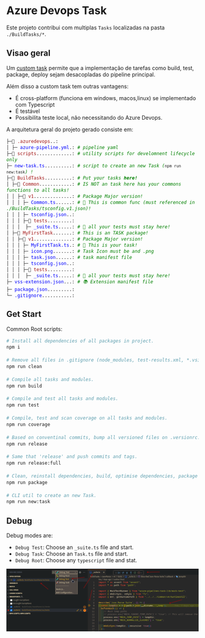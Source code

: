 # Azure Devops Task

Este projeto contribui com multiplas `Tasks` localizadas na pasta `./BuildTasks/*`.

## Visao geral

Um [custom task](https://learn.microsoft.com/en-us/azure/devops/extend/develop/add-build-task?view=azure-devops) permite que a implementação de tarefas como build, test, package, deploy sejam desacopladas do pipeline principal.

Além disso a custom task tem outras vantagens:
- É cross-platform (funciona em windows, macos,linux) se implementado com Typescript
- É testável
- Possibilita teste local, não necessitando do Azure Devops.

A arquitetura geral do projeto gerado consiste em:


<pre class="language-filetree vscode-light">
<code>├─📁 <span class="hlft-string">.azuredevops</span>..: <span class="hlft-comment"> </span>
│ ├─ <span class="hlft-keyword">azure-pipeline.yml</span>.: <span class="hlft-comment"># pipeline yaml</span>
├─📁 <span class="hlft-string">scripts</span>.............: <span class="hlft-comment"># utility scripts for develomnent lifecycle only</span>
├─ <span class="hlft-keyword">new-task.ts</span>..........: <span class="hlft-comment"># script to create an new Task (</span><code>npm run new:task</code><span class="hlft-comment">) !</span>
├─📁 <span class="hlft-string">BuildTasks</span>..........: <span class="hlft-comment"># Put your tasks <span class="hlft-strong">here!</span></span>
│ ├─📁 <span class="hlft-string">Common</span>............: <span class="hlft-comment"># IS NOT an task here has your commons functions to all tasks!</span>
│ │ ├─📁 <span class="hlft-string">v1</span>..............: <span class="hlft-comment"># Package Major version!</span>
│ │ │ ├─ <span class="hlft-keyword">Common.ts</span>......: <span class="hlft-comment"># 🧰 This is common func (must referenced in ./BuildTasks/tsconfig.v1.json)!</span>
│ │ │ ├─ <span class="hlft-keyword">tsconfig.json</span>..: <span class="hlft-comment"> </span>
│ │ │ ├─📁 <span class="hlft-string">tests</span>.........: <span class="hlft-comment"> </span>
│ │ │  ├─ <span class="hlft-keyword">_suite.ts</span>.....: <span class="hlft-comment"># 🧪 all your tests must stay here!</span>
│ ├─📁 <span class="hlft-string">MyFirstTask</span>.......: <span class="hlft-comment"># This is an TASK package!</span>
│ │ ├─📁 <span class="hlft-string">v1</span>..............: <span class="hlft-comment"># Package Major version!</span>
│ │ │ ├─ <span class="hlft-keyword">MyFirstTask.ts</span>.: <span class="hlft-comment"># 🔨 This is your task!</span>
│ │ │ ├─ <span class="hlft-keyword">icon.png</span>.......: <span class="hlft-comment"># Task Icon must be and .png </span>
│ │ │ ├─ <span class="hlft-keyword">task.json</span>......: <span class="hlft-comment"># task manifest file</span>
│ │ │ ├─ <span class="hlft-keyword">tsconfig.json</span>..: <span class="hlft-comment"> </span>
│ │ │ ├─📁 <span class="hlft-string">tests</span>.........: <span class="hlft-comment"> </span>
│ │ │  ├─ <span class="hlft-keyword">_suite.ts</span>.....: <span class="hlft-comment"># 🧪 all your tests must stay here!</span>
├─ <span class="hlft-keyword">vss-extension.json</span>...: <span class="hlft-comment"># 📚 Extension manifest file</span>
├─ <span class="hlft-keyword">package.json</span>.........: <span class="hlft-comment"> </span>
└─ <span class="hlft-keyword">.gitignore</span>...........: <span class="hlft-comment"> </span>
</code></pre>



## Get Start

Common Root scripts:

```bash
# Install all dependencies of all packages in project.
npm i

# Remove all files in .gitignore (node_modules, test-results.xml, *.vsix...).
npm run clean

# Compile all tasks and modules.
npm run build

# Compile and test all tasks and modules.
npm run test

# Compile, test and scan coverage on all tasks and modules.
npm run coverage

# Based on conventinal commits, bump all versioned files on .versionrc.js.
npm run release

# Same that 'release' and push commits and tags.
npm run release:full

# Clean, reinstall dependencies, build, optimise dependencies, package vsix and reinstall all dependencies.
npm run package

# CLI util to create an new Task.
npm run new:task

```

## Debug

Debug modes are:
* `Debug Test`: Choose an `_suite.ts` file and start.
* `Debug Task`: Choose an `Task.ts` file and start.
* `Debug Root`: Choose any `typescript` file and stat.

![Alt text](docs/debug.png)



<style>

/*
https://raw.githubusercontent.com/isagalaev/highlight.js/master/src/styles/vs2015.css
*/
/*
 * Visual Studio 2015 dark style
 * Author: Nicolas LLOBERA <nllobera@gmail.com>
 */


.hlft-keyword,
.hlft-literal,
.hlft-symbol,
.hlft-name {
	color: #569CD6;
}
.hlft-link {
	color: #569CD6;
	text-decoration: underline;
}

.hlft-built_in,
.hlft-type {
	color: #4EC9B0;
}

.hlft-number,
.hlft-class {
	color: #B8D7A3;
}

.hlft-string,
.hlft-meta-string {
	color: #D69D85;
}

.hlft-regexp,
.hlft-template-tag {
	color: #9A5334;
}

.hlft-subst,
.hlft-function,
.hlft-title,
.hlft-params,
.hlft-formula {
	color: #DCDCDC;
}

.hlft-comment,
.hlft-quote {
	color: #57A64A;
	font-style: italic;
}

.hlft-doctag {
	color: #608B4E;
}

.hlft-meta,
.hlft-meta-keyword,
.hlft-tag {
	color: #9B9B9B;
}

.hlft-variable,
.hlft-template-variable {
	color: #BD63C5;
}

.hlft-attr,
.hlft-attribute,
.hlft-builtin-name {
	color: #9CDCFE;
}

.hlft-section {
	color: gold;
}

.hlft-emphasis {
	font-style: italic;
}

.hlft-strong {
	font-weight: bold;
}

/*.hlft-code {
	font-family:'Monospace';
}*/

.hlft-bullet,
.hlft-selector-tag,
.hlft-selector-id,
.hlft-selector-class,
.hlft-selector-attr,
.hlft-selector-pseudo {
	color: #D7BA7D;
}

.hlft-addition {
	background-color: var(--vscode-diffEditor-insertedTextBackground, rgba(155, 185, 85, 0.2));
	color: rgb(155, 185, 85);
	display: inline-block;
	width: 100%;
}

.hlft-deletion {
	background: var(--vscode-diffEditor-removedTextBackground, rgba(255, 0, 0, 0.2));
	color: rgb(255, 0, 0);
	display: inline-block;
	width: 100%;
}


/*
From https://raw.githubusercontent.com/isagalaev/highlight.js/master/src/styles/vs.css
*/
/*

Visual Studio-like style based on original C# coloring by Jason Diamond <jason@diamond.name>

*/

.vscode-light .hlft-function,
.vscode-light .hlft-params,
.vscode-light .hlft-number,
.vscode-light .hlft-class  {
	color: inherit;
}

.vscode-light .hlft-comment,
.vscode-light .hlft-quote,
.vscode-light .hlft-number,
.vscode-light .hlft-class,
.vscode-light .hlft-variable {
	color: #008000;
}

.vscode-light .hlft-keyword,
.vscode-light .hlft-selector-tag,
.vscode-light .hlft-name,
.vscode-light .hlft-tag {
	color: #00f;
}

.vscode-light .hlft-built_in,
.vscode-light .hlft-builtin-name {
	color: #007acc;
}

.vscode-light .hlft-string,
.vscode-light .hlft-section,
.vscode-light .hlft-attribute,
.vscode-light .hlft-literal,
.vscode-light .hlft-template-tag,
.vscode-light .hlft-template-variable,
.vscode-light .hlft-type {
	color: #a31515;
}

.vscode-light .hlft-selector-attr,
.vscode-light .hlft-selector-pseudo,
.vscode-light .hlft-meta,
.vscode-light .hlft-meta-keyword {
	color: #2b91af;
}

.vscode-light .hlft-title,
.vscode-light .hlft-doctag {
	color: #808080;
}

.vscode-light .hlft-attr {
	color: #f00;
}

.vscode-light .hlft-symbol,
.vscode-light .hlft-bullet,
.vscode-light .hlft-link {
	color: #00b0e8;
}


.vscode-light .hlft-emphasis {
	font-style: italic;
}

.vscode-light .hlft-strong {
	font-weight: bold;
}

</style>
